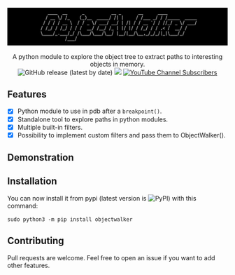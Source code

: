 ![](./.github/banner.png)

<p align="center">
    A python module to explore the object tree to extract paths to interesting objects in memory.
    <br>
    <img alt="GitHub release (latest by date)" src="https://img.shields.io/github/v/release/p0dalirius/objectwalker">
    <a href="https://twitter.com/intent/follow?screen_name=podalirius_" title="Follow"><img src="https://img.shields.io/twitter/follow/podalirius_?label=Podalirius&style=social"></a>
    <a href="https://www.youtube.com/c/Podalirius_?sub_confirmation=1" title="Subscribe"><img alt="YouTube Channel Subscribers" src="https://img.shields.io/youtube/channel/subscribers/UCF_x5O7CSfr82AfNVTKOv_A?style=social"></a>
    <br>
</p>

## Features

 - [x] Python module to use in pdb after a `breakpoint()`.
 - [x] Standalone tool to explore paths in python modules.
 - [x] Multiple built-in filters.
 - [x] Possibility to implement custom filters and pass them to ObjectWalker().

## Demonstration



## Installation

You can now install it from pypi (latest version is <img alt="PyPI" src="https://img.shields.io/pypi/v/objectwalker">) with this command:

```
sudo python3 -m pip install objectwalker
```

## Contributing

Pull requests are welcome. Feel free to open an issue if you want to add other features.
